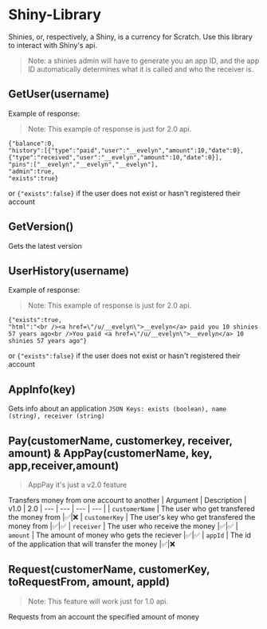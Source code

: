 # Shiny-Library
Shinies, or, respectively, a Shiny, is a currency for Scratch. 
Use this library to interact with Shiny's api.
 >Note: a shinies admin will have to generate you an app ID, and the app ID automatically determines what it is called and who the receiver is.
 
## GetUser(username)
Example of response:
>Note: This example of response is just for 2.0 api.
```
{"balance":0,
"history":[{"type":"paid","user":"__evelyn","amount":10,"date":0}, {"type":"received","user":"__evelyn","amount":10,"date":0}],
"pins":["__evelyn","__evelyn","__evelyn"],
"admin":true,
"exists":true}
```
or  ```{"exists":false}``` if the user does not exist or hasn't registered their account

## GetVersion()
Gets the latest version

## UserHistory(username)
Example of response:
>Note: This example of response is just for 2.0 api.
```
{"exists":true,
"html":"<br /><a href=\"/u/__evelyn\">__evelyn</a> paid you 10 shinies 57 years ago<br />You paid <a href=\"/u/__evelyn\">__evelyn</a> 10 shinies 57 years ago"}
```
or  ```{"exists":false}``` if the user does not exist or hasn't registered their account

## AppInfo(key)
Gets info about an application
```JSON Keys: exists (boolean), name (string), receiver (string)```

## Pay(customerName, customerkey, receiver, amount) & AppPay(customerName, key, app,receiver,amount)
> AppPay it's just a v2.0 feature

 Transfers money from one account to another
| Argument | Description | v1.0 | 2.0
| --- | --- | --- | --- | 
| `customerName` | The user who get transfered the money from |:white_check_mark:|:x:
| `customerKey` | The user's key who get transfered the money from |:white_check_mark:|:white_check_mark:
| `receiver` | The user who receive the money |:white_check_mark:|:white_check_mark:
| `amount` | The amount of money who gets the reciever |:white_check_mark:|:white_check_mark:
| `appId` | The id of the application that will transfer the money |:white_check_mark:|:x:
 
## Request(customerName, customerKey, toRequestFrom, amount, appId)
>Note: This feature will work just for 1.0 api.

Requests from an account the specified amount of money

